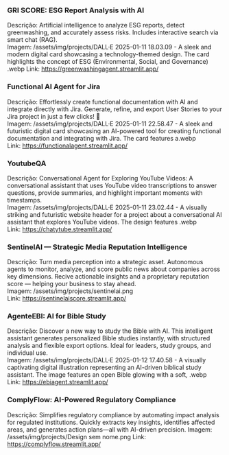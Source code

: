 ### GRI SCORE: ESG Report Analysis with AI  
Descrição: Artificial intelligence to analyze ESG reports, detect greenwashing, and accurately assess risks. Includes interactive search via smart chat (RAG).  
Imagem: /assets/img/projects/DALL·E 2025-01-11 18.03.09 - A sleek and modern digital card showcasing a technology-themed design. The card highlights the concept of ESG (Environmental, Social, and Governance) .webp 
Link: https://greenwashingagent.streamlit.app/

### Functional AI Agent for Jira  
Descrição: Effortlessly create functional documentation with AI and integrate directly with Jira. Generate, refine, and export User Stories to your Jira project in just a few clicks! 🚀  
Imagem: /assets/img/projects/DALL·E 2025-01-11 22.58.47 - A sleek and futuristic digital card showcasing an AI-powered tool for creating functional documentation and integrating with Jira. The card features a.webp  
Link: https://functionalagent.streamlit.app/

### YoutubeQA  
Descrição: Conversational Agent for Exploring YouTube Videos: A conversational assistant that uses YouTube video transcriptions to answer questions, provide summaries, and highlight important moments with timestamps.  
Imagem: /assets/img/projects/DALL·E 2025-01-11 23.02.44 - A visually striking and futuristic website header for a project about a conversational AI assistant that explores YouTube videos. The design features .webp  
Link: https://chatytube.streamlit.app/

### SentinelAI — Strategic Media Reputation Intelligence  
Descrição: Turn media perception into a strategic asset. Autonomous agents to monitor, analyze, and score public news about companies across key dimensions. Recive actionable insights and a proprietary reputation score — helping your business to stay ahead.  
Imagem: /assets/img/projects/sentinelai.png  
Link: https://sentinelaiscore.streamlit.app/

### AgenteEBI: AI for Bible Study  
Descrição: Discover a new way to study the Bible with AI. This intelligent assistant generates personalized Bible studies instantly, with structured analysis and flexible export options. Ideal for leaders, study groups, and individual use.  
Imagem: /assets/img/projects/DALL·E 2025-01-12 17.40.58 - A visually captivating digital illustration representing an AI-driven biblical study assistant. The image features an open Bible glowing with a soft, .webp  
Link: https://ebiagent.streamlit.app/

### ComplyFlow: AI-Powered Regulatory Compliance
Descrição: Simplifies regulatory compliance by automating impact analysis for regulated institutions. Quickly extracts key insights, identifies affected areas, and generates action plans—all with AI-driven precision.
Imagem: /assets/img/projects/Design sem nome.png
Link: https://complyflow.streamlit.app/